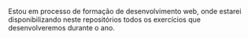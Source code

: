 Estou em processo de formação de desenvolvimento web, onde estarei disponibilizando neste repositórios todos os exercícios que desenvolveremos durante o ano.
